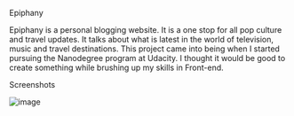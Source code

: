 Epiphany	


Epiphany is a personal blogging website. It is a one stop for all pop culture and travel updates. It talks about what is latest in the world of television, music and travel destinations. This 
project came into being when I started pursuing the Nanodegree program at Udacity. I thought it would be good to create something while brushing up my skills in Front-end.

Screenshots

![image](https://user-images.githubusercontent.com/55214400/112274529-d3d76580-8c3b-11eb-8ede-f6175e22ca81.png)


